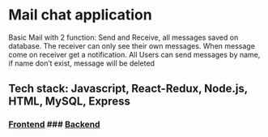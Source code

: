 # Mail chat application

Basic Mail with 2 function: Send and Receive, all messages saved on database. The receiver can only see their own messages. When message come on receiver get a notification. All Users can send messages by name, if name don’t exist, message will be deleted

## Tech stack: Javascript, React-Redux, Node.js, HTML, MySQL, Express

### [Frontend](https://github.com/loqumi/mail-chat-app-frontend) ### [Backend](https://github.com/loqumi/mail-chat-app-backend)
